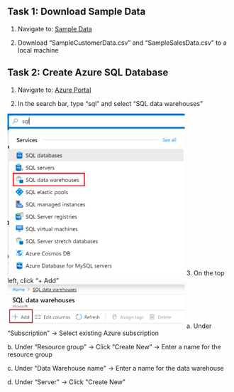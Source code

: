 ##  Task 1: Download Sample Data

 1. Navigate to: [Sample Data](https://github.com/matthewrodin/AzureAnalysisServices-SlidingWindowPartitioning/tree/master/Sample%20Data)
 
 2. Download “SampleCustomerData.csv” and “SampleSalesData.csv” to a local machine


##  Task 2: Create Azure SQL Database

 1. Navigate to: [Azure Portal](https://portal.azure.com/)  
 
 2. In the search bar, type “sql” and select “SQL data warehouses” 
 <img src="./Pictures/aas1.png" width="400">  
 3. On the top left, click “+ Add”  
 <img src="./Pictures/aas2.png" width="400">  
 a. Under “Subscription” -> Select existing Azure subscription

 b. Under “Resource group” -> Click “Create New” -> Enter a name for the resource group

 c. Under "Data Warehouse name" -> Enter a name for the data warehouse

 d. Under “Server" -> Click "Create New"